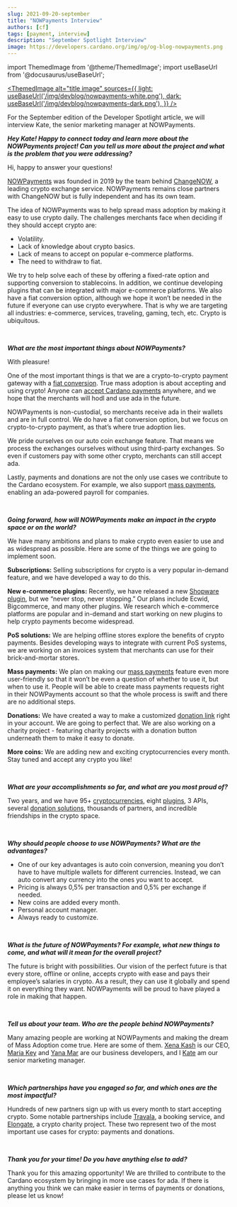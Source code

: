 ```yaml
---
slug: 2021-09-20-september
title: "NOWPayments Interview"
authors: [cf]
tags: [payment, interview]
description: "September Spotlight Interview"
image: https://developers.cardano.org/img/og/og-blog-nowpayments.png
---
```


import ThemedImage from '@theme/ThemedImage';
import useBaseUrl from '@docusaurus/useBaseUrl';

 [<ThemedImage
alt="title image"
sources={{
    light: useBaseUrl('/img/devblog/nowpayments-white.png'),
    dark: useBaseUrl('/img/devblog/nowpayments-dark.png'),
  }}
/>](https://nowpayments.io)

For the September edition of the Developer Spotlight article, we will interview Kate, the senior marketing manager at NOWPayments.
<br />

**_Hey Kate! Happy to connect today and learn more about the NOWPayments project! Can you tell us more about the project and what is the problem that you were addressing?_**

Hi, happy to answer your questions! 

[NOWPayments](https://nowpayments.io/) was founded in 2019 by the team behind [ChangeNOW](https://changenow.io/), a leading crypto exchange service. NOWPayments remains close partners with ChangeNOW but is fully independent and has its own team. 

The idea of NOWPayments was to help spread mass adoption by making it easy to use crypto daily. The challenges merchants face when deciding if they should accept crypto are:
- Volatility.
- Lack of knowledge about crypto basics.
- Lack of means to accept on popular e-commerce platforms.
- The need to withdraw to fiat.

We try to help solve each of these by offering a fixed-rate option and supporting conversion to stablecoins. In addition, we continue developing plugins that can be integrated with major e-commerce platforms. We also have a fiat conversion option, although we hope it won’t be needed in the future if everyone can use crypto everywhere. That is why we are targeting all industries: e-commerce, services, traveling, gaming, tech, etc. Crypto is ubiquitous.



<br />

<!-- truncate -->


**_What are the most important things about NOWPayments?_**

With pleasure! 

One of the most important things is that we are a crypto-to-crypto payment gateway with a [fiat conversion](https://nowpayments.io/fiat). True mass adoption is about accepting and using crypto! Anyone can [accept Cardano payments](https://nowpayments.io/supported-coins/cardano-payments/) anywhere, and we hope that the merchants will hodl and use ada in the future. 

NOWPayments is non-custodial, so merchants receive ada in their wallets and are in full control. We do have a fiat conversion option, but we focus on crypto-to-crypto payment, as that’s where true adoption lies.

We pride ourselves on our auto coin exchange feature. That means we process the exchanges ourselves without using third-party exchanges. So even if customers pay with some other crypto, merchants can still accept ada.

Lastly, payments and donations are not the only use cases we contribute to the Cardano ecosystem. For example, we also support [mass payments](https://nowpayments.io/mass-payments), enabling an ada-powered payroll for companies. 

<br />

**_Going forward, how will NOWPayments make an impact in the crypto space or on the world?_**

We have many ambitions and plans to make crypto even easier to use and as widespread as possible. Here are some of the things we are going to implement soon.

**Subscriptions:** Selling subscriptions for crypto is a very popular in-demand feature, and we have developed a way to do this.

**New e-commerce plugins:** Recently, we have released a new [Shopware plugin](https://nowpayments.io/payment-integration/shopware-plugin/), but we “never stop, never stopping.” Our plans include Ecwid, Bigcommerce, and many other plugins. We research which e-commerce platforms are popular and in-demand and start working on new plugins to help crypto payments become widespread.

**PoS solutions:** We are helping offline stores explore the benefits of crypto payments. Besides developing ways to integrate with current PoS systems, we are working on an invoices system that merchants can use for their brick-and-mortar stores. 

**Mass payments:** We plan on making our [mass payments](https://nowpayments.io/mass-payments) feature even more user-friendly so that it won’t be even a question of whether to use it, but when to use it. People will be able to create mass payments requests right in their NOWPayments account so that the whole process is swift and there are no additional steps.

**Donations:** We have created a way to make a customized [donation link](https://nowpayments.io/donation-tools) right in your account. We are going to perfect that. We are also working on a charity project - featuring charity projects with a donation button underneath them to make it easy to donate. 

**More coins:** We are adding new and exciting cryptocurrencies every month. Stay tuned and accept any crypto you like!

<br />

**_What are your accomplishments so far, and what are you most proud of?_**

Two years, and we have 95+ [cryptocurrencies](https://nowpayments.io/supported-coins/), eight [plugins](https://nowpayments.io/payment-tools), 3 APIs, several [donation solutions](https://nowpayments.io/donation-tools), thousands of partners, and incredible friendships in the crypto space.

<br />

**_Why should people choose to use NOWPayments? What are the advantages?_**

- One of our key advantages is auto coin conversion, meaning you don’t have to have multiple wallets for different currencies. Instead, we can auto convert any currency into the ones you want to accept.
- Pricing is always 0,5% per transaction and 0,5% per exchange if needed.
- New coins are added every month.
- Personal account manager.
- Always ready to customize.


<br />

**_What is the future of NOWPayments? For example, what new things to come, and what will it mean for the overall project?_**

The future is bright with possibilities. Our vision of the perfect future is that every store, offline or online, accepts crypto with ease and pays their employee’s salaries in crypto. As a result, they can use it globally and spend it on everything they want. NOWPayments will be proud to have played a role in making that happen. 

<br />

**_Tell us about your team. Who are the people behind NOWPayments?_**

Many amazing people are working at NOWPayments and making the dream of Mass Adoption come true. Here are some of them. [Xena Kash](https://www.linkedin.com/in/xena-kash-76b920187/) is our CEO, [Maria Key](https://www.linkedin.com/in/maria-key/) and [Yana Mar](https://www.linkedin.com/in/yanamar/) are our business developers, and I [Kate](https://www.linkedin.com/in/kate-lifshits-1267531b3/) am our senior marketing manager.

<br />

**_Which partnerships have you engaged so far, and which ones are the most impactful?_**

Hundreds of new partners sign up with us every month to start accepting crypto. Some notable partnerships include [Travala](https://travala.com/), a booking service, and [Elongate](https://www.elongate.cc/), a crypto charity project. These two represent two of the most important use cases for crypto: payments and donations.

<br />

**_Thank you for your time! Do you have anything else to add?_**

Thank you for this amazing opportunity! We are thrilled to contribute to the Cardano ecosystem by bringing in more use cases for ada. If there is anything you think we can make easier in terms of payments or donations, please let us know!

<br />
